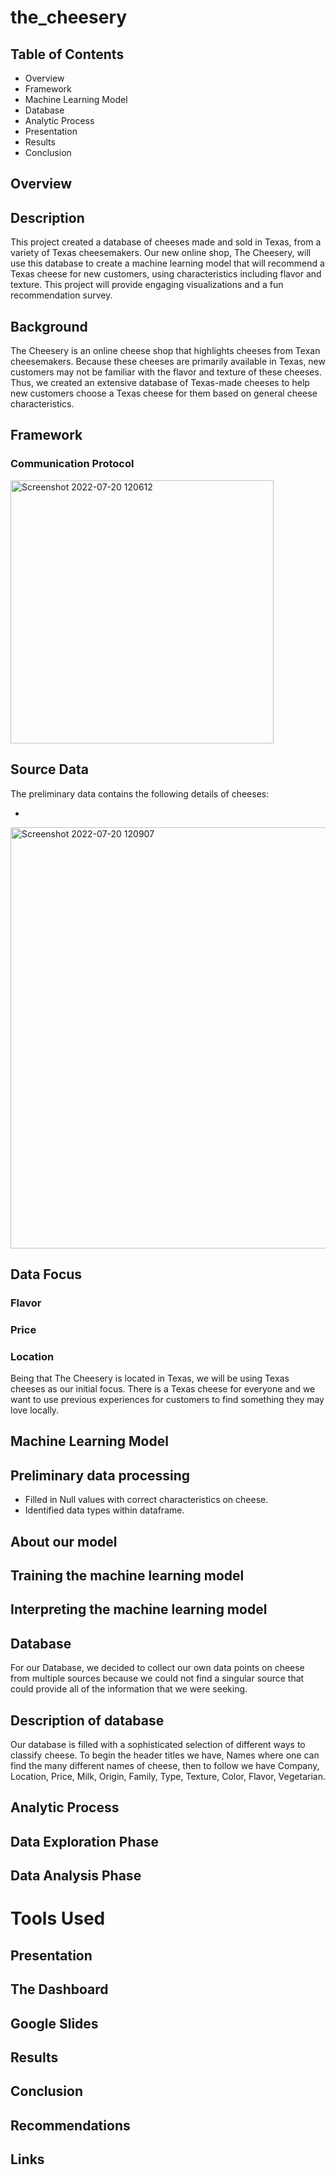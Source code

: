 # the_cheesery

Table of Contents
----
* Overview
* Framework
* Machine Learning Model
* Database
* Analytic Process
* Presentation
* Results
* Conclusion

Overview
----
## Description

This project created a database of cheeses made and sold in Texas, from a variety of Texas cheesemakers. Our new online shop, The Cheesery, will use this database to create a machine learning model that will recommend a Texas cheese for new customers, using characteristics including flavor and texture. This project will provide engaging visualizations and a fun recommendation survey.

## Background

The Cheesery is an online cheese shop that highlights cheeses from Texan cheesemakers. Because these cheeses are primarily available in Texas, new customers may not be familiar with the flavor and texture of these cheeses. Thus, we created an extensive database of Texas-made cheeses to help new customers choose a Texas cheese for them based on general cheese characteristics. 

Framework
----
### Communication Protocol

<img width="421" alt="Screenshot 2022-07-20 120612" src="https://user-images.githubusercontent.com/79942792/180041510-3b7aa78c-9654-4288-834e-636596b5b1b2.png">

## Source Data

The preliminary data contains the following details of cheeses:

* 

<img width="674" alt="Screenshot 2022-07-20 120907" src="https://user-images.githubusercontent.com/79942792/180042079-ea880036-3d5a-490d-b32e-59b02a2bce42.png">


## Data Focus

### Flavor

### Price

### Location
Being that The Cheesery is located in Texas, we will be using Texas cheeses as our initial focus. There is a Texas cheese for everyone and we want to use previous experiences for customers to find something they may love locally.

Machine Learning Model
----
## Preliminary data processing
- Filled in Null values with correct characteristics on cheese.
- Identified data types within dataframe.
## About our model
## Training the machine learning model
## Interpreting the machine learning model

Database
----
For our Database, we decided to collect our own data points on cheese from multiple sources because we could not find a singular 
source that could provide all of the information that we were seeking.

Description of database
----
Our database is filled with a sophisticated selection of different ways to classify cheese. To begin the header titles we have, Names where one can find the many different names of cheese, then to follow we have Company, Location, Price, Milk, Origin, Family, Type, Texture, Color, Flavor, Vegetarian.  

Analytic Process
----

## Data Exploration Phase
## Data Analysis Phase
# Tools Used

Presentation
----

## The Dashboard
## Google Slides

Results
----

Conclusion
----

## Recommendations

## Links
